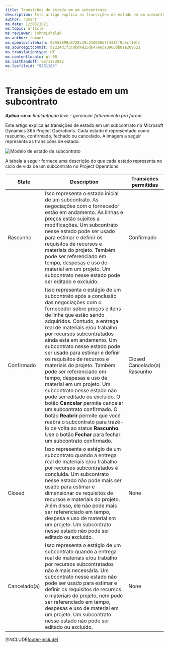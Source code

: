 ```yaml
---
title: Transições de estado em um subcontrato
description: Este artigo explica as transições de estado em um subcontrato no Microsoft Dynamics 365 Project Operations conforme o subcontrato é criado, executado e fechado.
author: rumant
ms.date: 12/03/2021
ms.topic: article
ms.reviewer: johnmichalak
ms.author: rumant
ms.openlocfilehash: 02553099a6728c19c219659dff431ff9a5cf10fc
ms.sourcegitcommit: b2224d1f3c0bd4925d647e6ca3960db81a209521
ms.translationtype: HT
ms.contentlocale: pt-BR
ms.lasthandoff: 08/11/2022
ms.locfileid: "9261165"
---
```

# <a name="state-transitions-on-a-subcontract"></a>Transições de estado em um subcontrato 

_**Aplica-se a:** Implantação leve - gerenciar faturamento pro forma_

Este artigo explica as transições de estado em um subcontrato no Microsoft Dynamics 365 Project Operations. Cada estado é representado como rascunho, confirmado, fechado ou cancelado. A imagem a seguir representa as transições de estado.

![Modelo de estado de subcontrato](../media/SubconStates.png)  

A tabela a seguir fornece uma descrição do que cada estado representa no ciclo de vida de um subcontrato no Project Operations.

| State | Description | Transições permitidas |
| --- | --- | --- |
| Rascunho | Isso representa o estado inicial de um subcontrato. As negociações com o fornecedor estão em andamento. As linhas e preços estão sujeitos a modificações. Um subcontrato nesse estado pode ser usado para estimar e definir os requisitos de recursos e materiais do projeto. Também pode ser referenciado em tempo, despesas e uso de material em um projeto. Um subcontrato nesse estado pode ser editado e excluído. | Confirmado |
| Confirmado | Isso representa o estágio de um subcontrato após a conclusão das negociações com o fornecedor sobre preços e itens de linha que estão sendo adquiridos. Contudo, a entrega real de materiais e/ou trabalho por recursos subcontratados ainda está em andamento. Um subcontrato nesse estado pode ser usado para estimar e definir os requisitos de recursos e materiais do projeto. Também pode ser referenciado em tempo, despesas e uso de material em um projeto. Um subcontrato nesse estado não pode ser editado ou excluído. O botão **Cancelar** permite cancelar um subcontrato confirmado. O botão **Reabrir** permite que você reabra o subcontrato para trazê-lo de volta ao status **Rascunho**. Use o botão **Fechar** para fechar um subcontrato confirmado. | Closed <br> Cancelado(a) <br> Rascunho |
| Closed | Isso representa o estágio de um subcontrato quando a entrega real de materiais e/ou trabalho por recursos subcontratados é concluída. Um subcontrato nesse estado não pode mais ser usado para estimar e dimensionar os requisitos de recursos e materiais do projeto. Além disso, ele não pode mais ser referenciado em tempo, despesa e uso de material em um projeto. Um subcontrato nesse estado não pode ser editado ou excluído. | None |
| Cancelado(a) | Isso representa o estágio de um subcontrato quando a entrega real de materiais e/ou trabalho por recursos subcontratados não é mais necessária. Um subcontrato nesse estado não pode ser usado para estimar e definir os requisitos de recursos e materiais do projeto, nem pode ser referenciado em tempo, despesas e uso de material em um projeto. Um subcontrato nesse estado não pode ser editado ou excluído. | None |


[!INCLUDE[footer-include](../../includes/footer-banner.md)]
